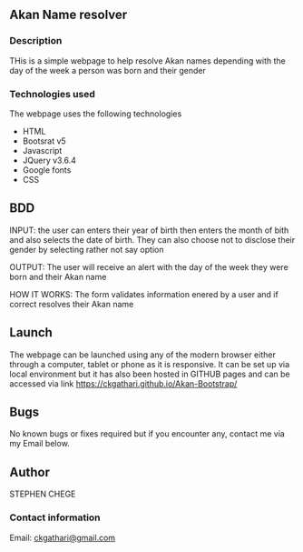 ## Akan Name resolver

### Description

THis is a simple webpage to help resolve Akan names depending with the day of the week a person was born and their gender

### Technologies used

The webpage uses the following technologies
- HTML
- Bootsrat v5
- Javascript
- JQuery v3.6.4
- Google fonts
- CSS

## BDD

INPUT: the user can enters their year of birth then enters the month of bith and also selects the date of birth. They can also choose not to disclose their gender by selecting rather not say option

OUTPUT: The user will receive an alert with the day of the week they were born and their Akan name

HOW IT WORKS: The form validates information enered by a user and if correct resolves their Akan name

## Launch

The webpage can be launched using any of the modern browser either through a computer, tablet or phone as it is responsive. 
It can be set up via local environment but it has also been hosted in GITHUB pages and can be accessed via link
https://ckgathari.github.io/Akan-Bootstrap/

## Bugs

No known bugs or fixes required but if you encounter any, contact me via my Email below.

## Author

STEPHEN CHEGE

### Contact information

Email: ckgathari@gmail.com